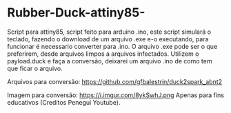# Rubber-Duck-attiny85-
Script para attiny85, script feito para arduino .ino, este script simulará o teclado, fazendo o download de um arquivo .exe e-o executando, para funcionar é necessario converter para .ino.
O arquivo .exe pode ser o que preferirem, desde arquivos limpos a arquivos infectados.
Utilizem o payload.duck e faça a conversão, deixarei um arquivo .ino de como tem que ficar o arquivo.

Arquivos para conversão: https://github.com/gfbalestrin/duck2spark_abnt2

Imagem para conversão: https://i.imgur.com/8ykSwhJ.png
Apenas para fins educativos (Creditos Penegui Youtube).
